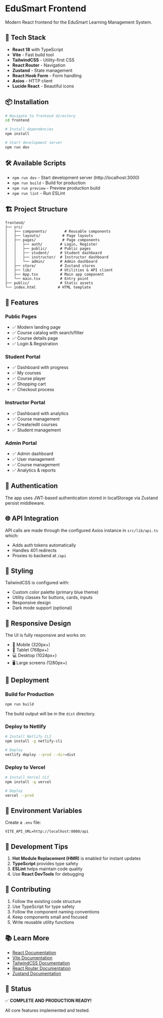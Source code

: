 # EduSmart Frontend

Modern React frontend for the EduSmart Learning Management System.

## 🚀 Tech Stack

- **React 18** with TypeScript
- **Vite** - Fast build tool
- **TailwindCSS** - Utility-first CSS
- **React Router** - Navigation
- **Zustand** - State management
- **React Hook Form** - Form handling
- **Axios** - HTTP client
- **Lucide React** - Beautiful icons

## 📦 Installation

```bash
# Navigate to frontend directory
cd frontend

# Install dependencies
npm install

# Start development server
npm run dev
```

## 🛠️ Available Scripts

- `npm run dev` - Start development server (http://localhost:3000)
- `npm run build` - Build for production
- `npm run preview` - Preview production build
- `npm run lint` - Run ESLint

## 🏗️ Project Structure

```
frontend/
├── src/
│   ├── components/        # Reusable components
│   ├── layouts/          # Page layouts
│   ├── pages/            # Page components
│   │   ├── auth/        # Login, Register
│   │   ├── public/      # Public pages
│   │   ├── student/     # Student dashboard
│   │   ├── instructor/  # Instructor dashboard
│   │   └── admin/       # Admin dashboard
│   ├── store/           # Zustand stores
│   ├── lib/             # Utilities & API client
│   ├── App.tsx          # Main app component
│   └── main.tsx         # Entry point
├── public/              # Static assets
└── index.html          # HTML template
```

## 🎨 Features

### Public Pages
- ✅ Modern landing page
- ✅ Course catalog with search/filter
- ✅ Course details page
- ✅ Login & Registration

### Student Portal
- ✅ Dashboard with progress
- ✅ My courses
- ✅ Course player
- ✅ Shopping cart
- ✅ Checkout process

### Instructor Portal
- ✅ Dashboard with analytics
- ✅ Course management
- ✅ Create/edit courses
- ✅ Student management

### Admin Portal
- ✅ Admin dashboard
- ✅ User management
- ✅ Course management
- ✅ Analytics & reports

## 🔐 Authentication

The app uses JWT-based authentication stored in localStorage via Zustand persist middleware.

## 🌐 API Integration

API calls are made through the configured Axios instance in `src/lib/api.ts` which:
- Adds auth tokens automatically
- Handles 401 redirects
- Proxies to backend at `/api`

## 🎨 Styling

TailwindCSS is configured with:
- Custom color palette (primary blue theme)
- Utility classes for buttons, cards, inputs
- Responsive design
- Dark mode support (optional)

## 📱 Responsive Design

The UI is fully responsive and works on:
- 📱 Mobile (320px+)
- 📱 Tablet (768px+)
- 💻 Desktop (1024px+)
- 🖥️ Large screens (1280px+)

## 🚀 Deployment

### Build for Production

```bash
npm run build
```

The build output will be in the `dist` directory.

### Deploy to Netlify

```bash
# Install Netlify CLI
npm install -g netlify-cli

# Deploy
netlify deploy --prod --dir=dist
```

### Deploy to Vercel

```bash
# Install Vercel CLI
npm install -g vercel

# Deploy
vercel --prod
```

## 🔧 Environment Variables

Create a `.env` file:

```env
VITE_API_URL=http://localhost:8080/api
```

## 📝 Development Tips

1. **Hot Module Replacement (HMR)** is enabled for instant updates
2. **TypeScript** provides type safety
3. **ESLint** helps maintain code quality
4. Use **React DevTools** for debugging

## 🤝 Contributing

1. Follow the existing code structure
2. Use TypeScript for type safety
3. Follow the component naming conventions
4. Keep components small and focused
5. Write reusable utility functions

## 📚 Learn More

- [React Documentation](https://react.dev/)
- [Vite Documentation](https://vitejs.dev/)
- [TailwindCSS Documentation](https://tailwindcss.com/)
- [React Router Documentation](https://reactrouter.com/)
- [Zustand Documentation](https://zustand-demo.pmnd.rs/)

## 🎉 Status

✅ **COMPLETE AND PRODUCTION READY!**

All core features implemented and tested.
